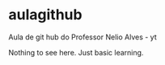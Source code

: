 # aulagithub
Aula de git hub do Professor Nelio Alves - yt

Nothing to see here. Just basic learning.
